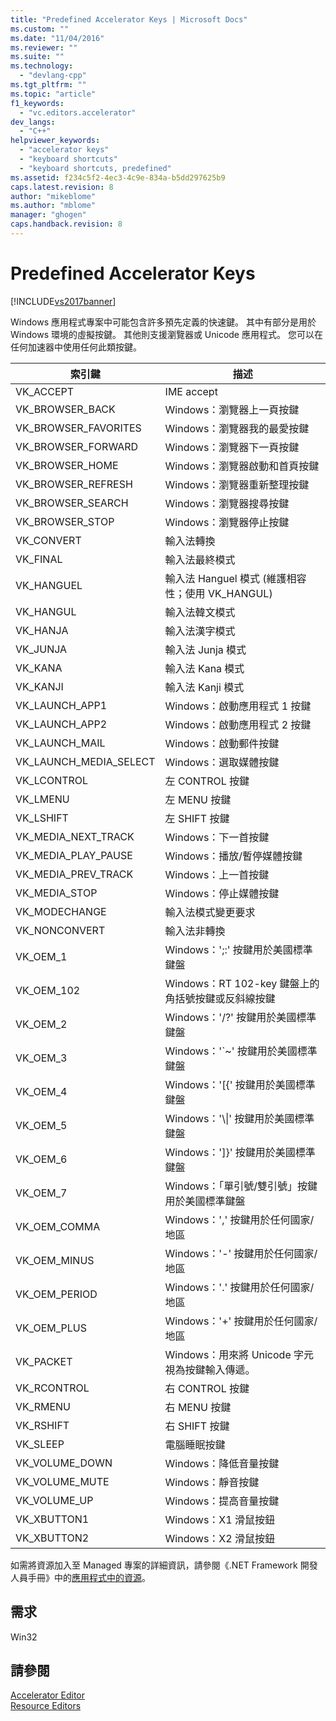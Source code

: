 ```yaml
---
title: "Predefined Accelerator Keys | Microsoft Docs"
ms.custom: ""
ms.date: "11/04/2016"
ms.reviewer: ""
ms.suite: ""
ms.technology: 
  - "devlang-cpp"
ms.tgt_pltfrm: ""
ms.topic: "article"
f1_keywords: 
  - "vc.editors.accelerator"
dev_langs: 
  - "C++"
helpviewer_keywords: 
  - "accelerator keys"
  - "keyboard shortcuts"
  - "keyboard shortcuts, predefined"
ms.assetid: f234c5f2-4ec3-4c9e-834a-b5dd297625b9
caps.latest.revision: 8
author: "mikeblome"
ms.author: "mblome"
manager: "ghogen"
caps.handback.revision: 8
---
```

# Predefined Accelerator Keys
[!INCLUDE[vs2017banner](../assembler/inline/includes/vs2017banner.md)]

Windows 應用程式專案中可能包含許多預先定義的快速鍵。  其中有部分是用於 Windows 環境的虛擬按鍵。  其他則支援瀏覽器或 Unicode 應用程式。  您可以在任何加速器中使用任何此類按鍵。  
  
|索引鍵|描述|  
|---------|--------|  
|VK\_ACCEPT|IME accept|  
|VK\_BROWSER\_BACK|Windows：瀏覽器上一頁按鍵|  
|VK\_BROWSER\_FAVORITES|Windows：瀏覽器我的最愛按鍵|  
|VK\_BROWSER\_FORWARD|Windows：瀏覽器下一頁按鍵|  
|VK\_BROWSER\_HOME|Windows：瀏覽器啟動和首頁按鍵|  
|VK\_BROWSER\_REFRESH|Windows：瀏覽器重新整理按鍵|  
|VK\_BROWSER\_SEARCH|Windows：瀏覽器搜尋按鍵|  
|VK\_BROWSER\_STOP|Windows：瀏覽器停止按鍵|  
|VK\_CONVERT|輸入法轉換|  
|VK\_FINAL|輸入法最終模式|  
|VK\_HANGUEL|輸入法 Hanguel 模式 \(維護相容性；使用 VK\_HANGUL\)|  
|VK\_HANGUL|輸入法韓文模式|  
|VK\_HANJA|輸入法漢字模式|  
|VK\_JUNJA|輸入法 Junja 模式|  
|VK\_KANA|輸入法 Kana 模式|  
|VK\_KANJI|輸入法 Kanji 模式|  
|VK\_LAUNCH\_APP1|Windows：啟動應用程式 1 按鍵|  
|VK\_LAUNCH\_APP2|Windows：啟動應用程式 2 按鍵|  
|VK\_LAUNCH\_MAIL|Windows：啟動郵件按鍵|  
|VK\_LAUNCH\_MEDIA\_SELECT|Windows：選取媒體按鍵|  
|VK\_LCONTROL|左 CONTROL 按鍵|  
|VK\_LMENU|左 MENU 按鍵|  
|VK\_LSHIFT|左 SHIFT 按鍵|  
|VK\_MEDIA\_NEXT\_TRACK|Windows：下一首按鍵|  
|VK\_MEDIA\_PLAY\_PAUSE|Windows：播放\/暫停媒體按鍵|  
|VK\_MEDIA\_PREV\_TRACK|Windows：上一首按鍵|  
|VK\_MEDIA\_STOP|Windows：停止媒體按鍵|  
|VK\_MODECHANGE|輸入法模式變更要求|  
|VK\_NONCONVERT|輸入法非轉換|  
|VK\_OEM\_1|Windows：';:' 按鍵用於美國標準鍵盤|  
|VK\_OEM\_102|Windows：RT 102\-key 鍵盤上的角括號按鍵或反斜線按鍵|  
|VK\_OEM\_2|Windows：'\/?' 按鍵用於美國標準鍵盤|  
|VK\_OEM\_3|Windows：'\`~' 按鍵用於美國標準鍵盤|  
|VK\_OEM\_4|Windows：'\[{' 按鍵用於美國標準鍵盤|  
|VK\_OEM\_5|Windows：'\\&#124;' 按鍵用於美國標準鍵盤|  
|VK\_OEM\_6|Windows：'\]}' 按鍵用於美國標準鍵盤|  
|VK\_OEM\_7|Windows：「單引號\/雙引號」按鍵用於美國標準鍵盤|  
|VK\_OEM\_COMMA|Windows：',' 按鍵用於任何國家\/地區|  
|VK\_OEM\_MINUS|Windows：'\-' 按鍵用於任何國家\/地區|  
|VK\_OEM\_PERIOD|Windows：'.' 按鍵用於任何國家\/地區|  
|VK\_OEM\_PLUS|Windows：'\+' 按鍵用於任何國家\/地區|  
|VK\_PACKET|Windows：用來將 Unicode 字元視為按鍵輸入傳遞。|  
|VK\_RCONTROL|右 CONTROL 按鍵|  
|VK\_RMENU|右 MENU 按鍵|  
|VK\_RSHIFT|右 SHIFT 按鍵|  
|VK\_SLEEP|電腦睡眠按鍵|  
|VK\_VOLUME\_DOWN|Windows：降低音量按鍵|  
|VK\_VOLUME\_MUTE|Windows：靜音按鍵|  
|VK\_VOLUME\_UP|Windows：提高音量按鍵|  
|VK\_XBUTTON1|Windows：X1 滑鼠按鈕|  
|VK\_XBUTTON2|Windows：X2 滑鼠按鈕|  
  
 如需將資源加入至 Managed 專案的詳細資訊，請參閱《.NET Framework 開發人員手冊》中的[應用程式中的資源](../Topic/Resources%20in%20Desktop%20Apps.md)。  
  
## 需求  
 Win32  
  
## 請參閱  
 [Accelerator Editor](../mfc/accelerator-editor.md)   
 [Resource Editors](../mfc/resource-editors.md)